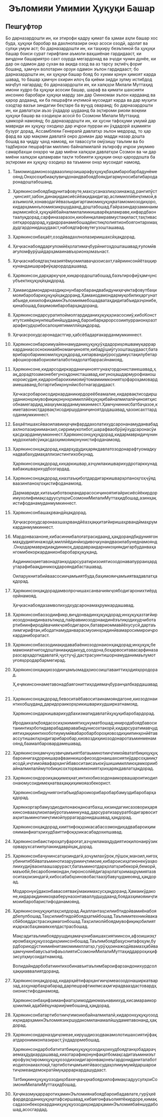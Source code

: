 <h1 align='center'>Эъломияи Умимии Ҳуқуқи Башар</h1>
<h2>Пешгуфтор</h2>
<p>Бо дарназардошти ин, ки этирофи қадру қимат ба ҳамаи аҳли башар хос буда, ҳуқуқи баробар ва дахлнопазири онҳо асоси озодӣ, адолат ва сулҳи умум аст;
бо дарназардошти ин, ки таҳкиру беэътиноӣ ба ҳуқуқи башар боиси сурат гирифтани аъмоли ваҳшиёнае гардидааст, ки виҷдони башариятро сахт озурда мегардонад ва эҷоди чунин дунёе, ки дар он одамон дар сухан ва ақида озод ва аз тарсу эҳтиёҷ фориғ бошанд, ҳамчун волотарин орзуи одамон эълон гардидааст;
бо дарназардошти ин, ки ҳуқуқи башар бояд бо хукми қонун ҳимоят карда шавад, то башар ҳамчун охирин илоҷ ба қиёми зидди зулму истибдод маҷбуп нагардад;
бо дарназардошти ин, ки халқҳои Милали Муттаҳид имони худро ба ҳуқуқи асосии башар, шараф ва қимати шахсияти инсонию баробари ҳуқуқи марду зан дар Оинномаи эълон кардаанд ва қарор додаанд, ки ба пешрафти иҷтимоӣ мусоидат карда ва дар муҳити озодтар вазъи зиндагии беҳтаре ба вуҷуд оваранд;
бо дарназардошти ин, ки давлатҳои аъзо ӯхдадор шудаанд ба эҳтироми риояи воқеии ҳуқуқи башар ва озодиҳои асосӣ бо Созмони Милали Муттаҳид ҳамкорӣ намоянд;
бо дарназардошти ин, ки ҳусни тафоҳуми умумӣ дар мавриди ин ҳуқуқу оходиҳо дар иҷрои пурраи ин ӯҳдадорӣ аҳамияти бузург дорад,
Ассамблеяи Генералӣ
давлатҳо эълон медорад, то ҳар фард ва ҳар мақоми давлатӣ онро доиман дар мадди назар дошта бошад ва ҷидду ҷахд намояд, ки тавассути омӯзишу таълим ва бо тадбирхои пешрафтаи миллию байналмилалӣ эътирофу иҷрои умумию самарбахши онҳоро чи дар миёни халқҳои давлатҳои Созмон ва чи дар миёни халқҳои қаламрави таҳти тобеияти ҳуқуқии онҳо қарордошта ба эҳтироми ин ҳуқуқу озодиҳо ва таъмини онҳо мусоидат намояд.</p>
<ol>
  <li>
    <p>Тамомиодамонозодваазлиҳозишарафуҳуқуқбаҳамбаробарбадунёмеоянд.Онҳосоҳибиақлувиҷдонандвабоядбоякдигармуносибатибародаронадоштабошанд.</p>
  </li>
  <li>
    <p>Ҳарякинсонбоядбидунитафовуте,махсусаназлиҳозинажод,рангипӯст,ҷинсият,забон,динақидаисиёсӣёақидаидигар,аслимиллӣёиҷтимоӣ,вазъимолӣ,хонаводагӣёвазъидигартамомиҳуқуқватамомиозодиҳоро,кидарҳаминъломиязикршудаанд,доштабошад.Ғайразиндарзаминаимақомисиёсӣ,ҳуқуқӣёбайналмилалиикишварёқаламраве,кифардбаонтаалуқдорад,сарфиназаразон,киоёинқаламравмустақиласт,таҳтивасоятқарордорад,худидоранамебошадёистиқлолиятионбоягонтархмаҳдудгардонидашудааст,набоядтафовутегузошташавад.</p>
  </li>
  <li>
    <p>Ҳарякинсонбаҳаёт,озодӣвадахлнопазириишахсӣҳақдорад.</p>
  </li>
  <li>
    <p>Ҳеҷкаснабояддарғуломӣёҳолатимаҷбурӣнигоҳдошташавад;ғуломӣвағуломфурӯшӣдарҳамаинавъҳоионҳомаънаст.</p>
  </li>
  <li>
    <p>Ҳеҷкаснабоядтаҳтиазиятёмуомилаваҷазоисахт,ғайриинсонӣётаҳқиркунандаишарафиӯқарордодашавад.</p>
  </li>
  <li>
    <p>Ҳарякинсон,дарҳаркуҷое,киқарордоштабошад,баэътирофиӯҳамчунсубъектиҳуқуқӣҳақдорад.</p>
  </li>
  <li>
    <p>Ҳамаиодамондарназдиқонунбаробарандвабидуниҳеҷяктафовутбаҳимояибаробариҳуқуқӣҳақдоранд.Ҳамаиодамондармуқобилиҳаргунатабъиде,кихилофиҳаминЭъломиямебошадватаҳдидитабъидазҷонибе,қинабошад,баҳимояибаробарҳақдоранд.</p>
  </li>
  <li>
    <p>Ҳарякинсондарсуратипоймолгардиданиҳуқуқҳоиасосииӯ,кибоКонститутсияёқонунпешбинӣшудаанд,бароибарқарорсозиипурраионҳоазтарафисудҳоибосалоҳиятимиллӣҳақдорад.</p>
  </li>
  <li>
    <p>Ҳеҷкасрохудсаронадастгир,ҳабсёбадарғакарданмумкиннест.</p>
  </li>
  <li>
    <p>Ҳарякинсонбароимуайяннамуданиҳуқуқуӯхдадориҳояшвамуқарраркарданиасоснокииайбномаиҷинояте,кибадӯшиӯгузошташудааст,батаврибаробариикомилҳуқуқдорад,кипарвандиӯросудимустақилубетарафошкоровабориояиталаботиадолатбаррасӣнамояд.</p>
  </li>
  <li>
    <p>Ҳарякинсоне,кидарсодиркарданиҷиноятгунаҳгордонистамешавад,ҳақ,дорадтозамонебегуноҳдонисташавад,кигуноҳашдармурофиаиошкороисудие,кидаронбароихимояиӯтомамиимкониятҳофароҳамовардамешаванд,ботартибиқонунӣисботнагардидааст.</p>
    <p>Ҳечкасробароисодиркарданикирдореёбеамалие,кидарвақтисодиршуданионҳомувофиқиқонунҳоимиллӣёҳуқуқибайналмилалӣҷиноятҳисобнамегардид,маҳкумкарданмумкинмест.Ҳамчуниннисбатбаҷазое,киметавонистдарвақтисодиршуданиҷиноятдодашавад,ҷазоисахттардоданмумкиннест.</p>
  </li>
  <li>
    <p>Баҳаётишахсӣваоилавииҳеҷякфарддахолатихудсаронанамуданвабадахлнопазирииманзил,сирримукотибот,шарафваобрӯиӯхудсаронасӯиқасдкарданмумкиннест.Ҳарякинсонҳуқуқдорад,кидармавридичунинмудохилаёсӯиқасдазҳимояиқонунистифоданамояд.</p>
  </li>
  <li>
    <p>Ҳарякинсонҳақдорад,кидарҳудудиҳарякдавлатозодонарафтуомадкунадвабахудмаҳаллизистинтихобкунад.</p>
    <p>Ҳарякинсонҳақдорад,киҳаркишвар,азҷумлакишварихудротарккунадвабакишварихудбозгардад.</p>
  </li>
  <li>
    <p>Ҳарякинсонҳақдорад,киазтаъқиботдардигаркишварҳопаноҳгоҳҷӯядваазинпаноҳгоҳистифоданамояд.</p>
    <p>Дармавриде,китаъқиботвоқеандарасосиҷиноятиғайрисиёсӣёкирдоримухолифимақсадуусулҳоиСозмониМилалиМуттаҳидбошад,азинҳақистифоданамуданмумкиннест.</p>
  </li>
  <li>
    <p>Ҳарякинсонбашаҳрвандӣҳақдорад.</p>
    <p>Ҳеҷкасрохудсаронаазшаҳрвандӣёазҳаққитағйиришаҳрвандӣмаҳрумкарданмумкиннест.</p>
  </li>
  <li>
    <p>Мардонвазаноне,кибасиннибалоғатрасидаанд,ҳақдорандбидуниягонмаҳдудиятинажодӣ,миллӣёдинӣиздивоҷкунандваоилабунеднамоянд.Онҳодармавридиақдиникоҳ,дардавраидарникоҳиякдигарбуданваҳангомибекоркарданионбаробарҳуқуқанд.</p>
    <p>Ақдиникоҳметавонадтанҳодарсуратиризоиятиозодонавапурраиҳардутарафибаақдиникоҳдарояндабасташавад.</p>
    <p>Оиларукнитабиӣваасосииҷамъиятбуда,баҳимояиҷамъиятвадавлатҳақдорад.</p>
  </li>
  <li>
    <p>Ҳарякинсонҳақдорадамволрочишахсанвачиякҷоябодигаронихтиёрдорӣнамояд.</p>
    <p>Ҳеҷкаснабоядазамволихудхудсаронамаҳрумкардашавад.</p>
  </li>
  <li>
    <p>Ҳарякинсонбаозодиификр,виҷдонвадинҳуқуқдорад;инҳуқуқазтағйириозодонаидинваэътиқод,пайравииозодонаидинёэътиқодихудчиботартибиинфиродӣвачиякҷоябодигарон,батавриоммавӣёхусусӣ,дартаълимгирифтан,ибодатнамуданварасмуоинҳоидинӣвамаросимироиҷрокарданиборатаст.</p>
  </li>
  <li>
    <p>Ҳарякинсонбаозодииақидавабаёниозодонаионҳақдорад;инҳуқуқ;бемамониатнигоҳдоштаниақидаихуд,озодона,боҳарвоситавасарфиназаразсарҳадотидавлатӣ,ҷустуҷӯ,дастрасуинтишорнамуданимаълумотуғояҳородарбармегирад.</p>
  </li>
  <li>
    <p>Ҳарякинсонҳаққиозодииҷамъомадҳоиосоиштаваиттиҳодияҳородорад.</p>
    <p>Ҳ,еҷякинсоннаметавонадбаягониттиҳодиямаҷбуранҷалбкардашавад.</p>
  </li>
  <li>
    <p>Ҳарякинсонҳақдорад,бевоситаёбавоситаинамояндагоне,киозодонаинтихобшуданд,даридораикорҳоикишварихудширкатнамояд.</p>
    <p>Ҳарякинсондаркишварихудбахизматидавлатӣҳуқуқибаробардорад.</p>
    <p>Иродаихалқбоядасосиҳокимиятиҳукуматбошад;иниродабоядбавоситаиинтиҳоботидаврабадавравабидунисохтакорӣ,кидарсуратимавҷудиятиҳаққиинтихоботиумумӣвабаробарбороҳиовоздиҳиипинҳонӣётавассутишаклҳоидигарибаробар,киовоздиҳииозодонаротаъминменамоянд,баамалбаровардамешавад.</p>
  </li>
  <li>
    <p>Ҳарякинсонҳамчунузвиҷамъиятбатаьминотииҷтимоӣвататбиқиҳуқуқбароинигаҳдориишарафваинкишофиозодонаишахсиятиӯдарсоҳаииқтисодӣ,иҷтимоӣвафарҳангӣбавоситаисаъюкӯшишимиллиюҳамкориибайналмилалӣмутобиқисохторваимкониятҳоиҳарякдавлатҳақдорад.</p>
  </li>
  <li>
    <p>Ҳарякинсондороиҳаққимеҳнат,интихобиозодонаикорвашароитиодилонаюмусоидимеҳнатваҳаққиҳимояазбекорист.</p>
    <p>Ҳарякинсонбидуниягонтабъидбароикорибаробарбамуздибаробарҳақдорад.</p>
    <p>Ҳаряккоргарбамуздиодилонаюқаноатбахш,кизиндагиисазовориҳарякинсонвааҳлиоилаиӯротаъминкунад,дарсуратизаруратбодигарвоситаҳоитаьминотииҷтимоӣпуррагардонидашавад,ҳақдорад.</p>
    <p>Ҳарякинсонҳақдорад,кииттифоқҳоикасабасозмондиҳадвабароиҳимояиманфиатҳоихудбаиттифоқҳоикасабадохилшавад.</p>
  </li>
  <li>
    <p>Ҳарякинсонбаистироҳатуфароғат,азҷумламаҳдудиятиоқилонаирӯзикорварухсатиипулакиидаврӣҳақ,дорад.</p>
  </li>
  <li>
    <p>Ҳарякинсонбачунинсатҳизиндагӣ,азҷумлахӯрок,пӯшок,манзил,нигоҳубинитиббӣватаъминотизаруриииҷтимоие,кибароисиҳатиюнекӯаҳволиихудиӯваоилаашзарураст,батаъминотдарҳолатҳоибекорӣ,беморӣ,маъюбӣ,бесаробонмондан,пиронсолӣёдигарҳолатҳоимаҳрумиятазвоситаҳоизиндагӣ,кибосабабҳоиновобастаазӯбавуҷудмеоянд,ҳақдорад.</p>
    <p>Модаронукӯдаконбавасоятвакӯмакимахсусҳақдоранд.Ҳамаикӯдаконе,кидарақдиникоҳваберуназонтаваллудшудаанд,боядазҳимояииҷтимоиибаробаристифоданамоянд.</p>
  </li>
  <li>
    <p>Ҳарякинсонҳуқуқитаҳсилдорад.Ақаллантаҳсилиибтидоӣвамиёнабоядбепулбошад.Таҳсилиибтидоӣбоядҳатмӣбошад.Таълимитехникӣвакасбӣбояддастрасиҳамагонбошад.Таҳсилиолӣбоядмувофиқиқобилиятиҳаркасбаҳамаякхелдастрасбошад.</p>
    <p>Мақсадитаълимбоядрушдиҳамаҷонибаишахсиятиинсон,афзоишиэҳтиромбаҳуқуқуозодиҳоиинсонбошад.Таълимбоядбаҳуснитафоҳум,бурдбориюдӯстиимиёнитамомимиллатҳо,гурӯҳҳоинажодӣвамазҳабӣваҳамчунинбавусъатифаъолиятиСозмониМилалиМуттаҳиддарроҳиҳифзисулҳмусоидатнамояд.</p>
    <p>Волидайндарбобатиинтихобинавъитаълимбароифарзандонихурдсолҳаққиаввалиятдоранд.</p>
  </li>
  <li>
    <p>Ҳарякинсонҳақдорад,кидарҳаётифарҳангииҷомеаозодонаширкатварзад,азҳунарбаҳрабарад,дарпешрафтиилмсаҳмгирадвааздастовардҳоионистифоданамояд.</p>
    <p>Ҳарякинсонбаҳифзиманфиатҳоимоддиюмаънавиихуд,кисамараикорҳоиилмӣ,адабӣёҳунарииӯмебошанд,ҳақдорад.</p>
  </li>
  <li>
    <p>Ҳарякинсонбатартиботииҷтимоиюбайналмилалӣ,кидаронҳуқуқуозодиҳоидарҳаминЭъломиязикршудакомиланамалӣшудаметавонанд,ҳақдорад.</p>
  </li>
  <li>
    <p>Ҳарякинсондарназдиҷомеае,кирушдиозодвакамолотишахсиятиӯфақатдаронимконпазираст,ӯхдадормебошад.</p>
    <p>Ҳарякинсондарбобатитатбиқиҳуқуқуозодиҳоихудбоядтанҳобадараҷаемаҳдудкардашавад,киазтарафиқонунфақатбомақсадитаъминиэътирофуэҳтиромиҳуқуқуозодихоидигаронвақонеъгардониданиталаботиодилонаиахлоқӣ,тартиботиҷамъиятӣваосудаҳолииумумӣдаршароитиҷомеаидемократӣмуқарраркардашудааст.</p>
    <p>ТатбиқиинҳуқуқуозодиҳобахеҷваҷҳнабоядхилофимақсадуусулҳоиСозмониМилалиМуттаҳидбошад.</p>
  </li>
  <li>
    <p>ҲеҷяказмуқарраротиҳаминЭъломиянабоядбароибадавлате,гурӯҳеёфардедоданиҳуқуқетафсиршавад,кибаягонфаъолиятёкирдоре,кимақсадазонбекоркарданиҳуқуқуозодиҳоидарҳаминЭъломиябаёншудабошад,асосгардад.</p>
  </li>
</ol>